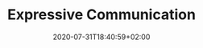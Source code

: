---
title: "Expressive Communication"
date: 2020-07-31T18:40:59+02:00
draft: false
filepath: "https://drive.google.com/file/d/1wuzkouBNImXevh1jFG_1q6WO_KpNm_YL/view?usp=drive_link"
summary: ""
tags: []
---